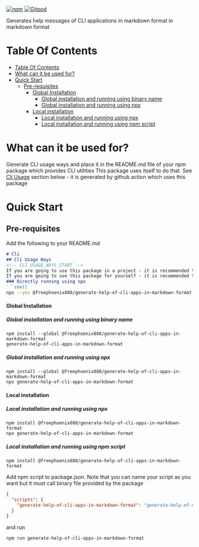 [![npm](https://img.shields.io/npm/v/@freephoenix888/generate-help-of-cli-apps-in-markdown-format.svg)](https://www.npmjs.com/package/@freephoenix888/generate-help-of-cli-apps-in-markdown-format)
[![Gitpod](https://img.shields.io/badge/Gitpod-ready--to--code-blue?logo=gitpod)](https://gitpod.io/#https://github.com/freephoenix888/generate-help-of-cli-apps-in-markdown-format) 

Generates help messages of CLI applications in markdown format in markdown format

# Table Of Contents
<!-- TABLE_OF_CONTENTS_START -->
- [Table Of Contents](#table-of-contents)
- [What can it be used for?](#what-can-it-be-used-for)
- [Quick Start](#quick-start)
  * [Pre-requisites](#pre-requisites)
      - [Global Installation](#global-installation)
        * [Global installation and running using binary name](#global-installation-and-running-using-binary-name)
        * [Global installation and running using npx](#global-installation-and-running-using-npx)
      - [Local installation](#local-installation)
        * [Local installation and running using npx](#local-installation-and-running-using-npx)
        * [Local installation and running using npm script](#local-installation-and-running-using-npm-script)
<!-- TABLE_OF_CONTENTS_END -->

# What can it be used for?
Generate CLI usage ways and place it in the README.md file of your npm package which provides CLI utilities
This package uses itself to do that. See [Cli Usage](#cli-usage) section below - it is generated by github action which uses this package

# Quick Start
## Pre-requisites
Add the following to your README.md
```markdown
# Cli
## Cli Usage Ways
<!-- CLI_USAGE_WAYS_START -->
If you are going to use this package in a project - it is recommended to install it is [Locally](#local-installation)  
If you are going to use this package for yourself - it is recommended to install it [Globally](#global-installation) or run it directly using [npx](#directly-running-using-npx)
### Directly running using npx
```shell
npx --yes @freephoenix888/generate-help-of-cli-apps-in-markdown-format
```

#### Global Installation
##### Global installation and running using binary name
```shell
npm install --global @freephoenix888/generate-help-of-cli-apps-in-markdown-format
generate-help-of-cli-apps-in-markdown-format
```

##### Global installation and running using npx
```shell
npm install --global @freephoenix888/generate-help-of-cli-apps-in-markdown-format
npx generate-help-of-cli-apps-in-markdown-format
```

#### Local installation

##### Local installation and running using npx
```shell
npm install @freephoenix888/generate-help-of-cli-apps-in-markdown-format
npx generate-help-of-cli-apps-in-markdown-format
```

##### Local installation and running using npm script
```shell
npm install @freephoenix888/generate-help-of-cli-apps-in-markdown-format
```
Add npm script to package.json. Note that you can name  your script as you want but it must call binary file provided by the package
```json
{
  "scripts": {
    "generate-help-of-cli-apps-in-markdown-format": "generate-help-of-cli-apps-in-markdown-format"
  }
}
```
and run
```shell
npm run generate-help-of-cli-apps-in-markdown-format
```
<!-- CLI_USAGE_WAYS_END -->


[Documentation]: https://freephoenix888.github.io/generate-help-of-cli-apps-in-markdown-format/